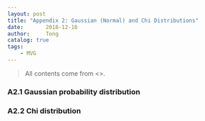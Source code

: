 ```yaml
---
layout: post
title: "Appendix 2: Gaussian (Normal) and Chi Distributions"
date:       2018-12-16
author:     Tong
catalog: true
tags:
    - MVG
---
```


> All contents come from <<Multiple View Geometry in Computer Vision>>.

### A2.1 Gaussian probability distribution

### A2.2 Chi distribution
